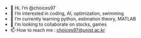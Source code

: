 - 👋 Hi, I’m @choices97
- 👀 I’m interested in coding, AI, optimization, swimming
- 🌱 I’m currently learning python, estimation theory, MATLAB
- 💞️ I’m looking to collaborate on stocks, games
- 📫 How to reach me : choices97@unist.ac.kr

<!---
choices97/choices97 is a ✨ special ✨ repository because its `README.md` (this file) appears on your GitHub profile.
You can click the Preview link to take a look at your changes.
--->
